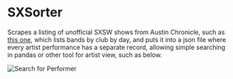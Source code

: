 # SXSorter

Scrapes a listing of unofficial SXSW shows from Austin Chronicle, such as [this one](https://web.archive.org/web/20180309231541/https://www.austinchronicle.com/sxsw/unofficial/), which lists bands by club by day, and puts it into a json file where every artist performance has a separate record, allowing simple searching in pandas or other tool for artist view, such as below.


![Search for Performer](https://www.dropbox.com/s/9p4b0xfs07by20u/Screen%20Shot%202019-03-21%20at%202.44.51%20PM.png?raw=1)
